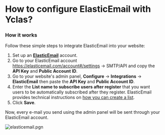 # How to configure ElasticEmail with Yclas?


### How it works

Follow these simple steps to integrate ElasticEmail into your website:

1.  Set up an  **[ElasticEmail](https://j.mp/elasticemailoc)**  account.
2.  Go to your ElasticEmail account https://elasticemail.com/account#/settings -> SMTP/API and copy the  **API Key**  and  **Public Account ID**.
3. Go to your website's admin panel,  **Configure**  ->  **Integrations**  ->  **ElasticEmail** then paste the   **API Key**  and  **Public Account ID**.
4.  Enter the  **List name to subscribe users after register**  that you want users to be automatically subscribed after they register. ElasticEmail provides technical instructions on  [how you can create a list](https://api.elasticemail.com/public/help#List_Add).
5.  Click  **Save**.

Now, every e-mail you send using the admin panel will be sent through your ElasticEmail account.


![elasticemail.pgn](https://raw.githubusercontent.com/yclas/guides/master/images/elasticemail.png)

